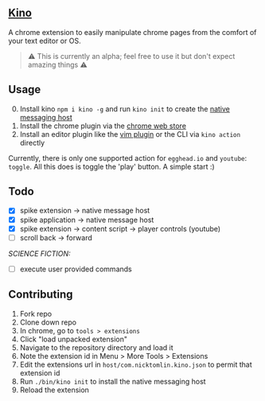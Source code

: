 [Kino](https://www.wired.com/2011/11/1107wireless-remote-control/)
---
A chrome extension to easily manipulate chrome pages from the comfort of your text editor or OS.

> ⚠️ This is currently an alpha; feel free to use it but don't expect amazing things ⚠️

Usage
---

0. Install kino `npm i kino -g` and run `kino init` to create the [native messaging host](https://developer.chrome.com/apps/nativeMessaging#native-messaging-host)
1. Install the chrome plugin via the [chrome web store](https://chrome.google.com/webstore/detail/kino/gfonelhapmmnblbnniimhkdmnlopaabm)
2. Install an editor plugin like the [vim plugin](https://github.com/nicktomlin/kino.vim) or the CLI via `kino action` directly

Currently, there is only one supported action for `egghead.io` and `youtube`: `toggle`. All this does is toggle the 'play' button. A simple start :)

Todo
---

- [x] spike extension -> native message host
- [x] spike application -> native message host
- [x] spike extension -> content script -> player controls (youtube)
- [ ] scroll back -> forward

_SCIENCE FICTION:_

- [ ] execute user provided commands

Contributing
---

1. Fork repo
2. Clone down repo
2. In chrome, go to `tools > extensions`
3. Click "load unpacked extension"
4. Navigate to the repository directory and load it
4. Note the extension id in Menu > More Tools > Extensions
5. Edit the extensions url in `host/com.nicktomlin.kino.json` to permit that extension id
6. Run `./bin/kino init` to install the native messaging host
7. Reload the extension
